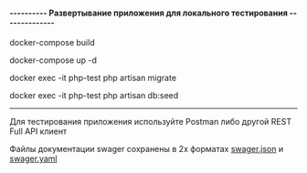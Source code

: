#### ---------- Развертывание приложения для локального тестирования --------------

docker-compose build

docker-compose up -d

docker exec -it php-test php artisan migrate

docker exec -it php-test php artisan db:seed

___________________________________________________________________________________

Для тестирования приложения используйте Postman либо другой REST Full API клиент

Файлы документации swager сохранены в 2х форматах [swager.json](src%2Fswager.json) и [swager.yaml](src%2Fswager.yaml)